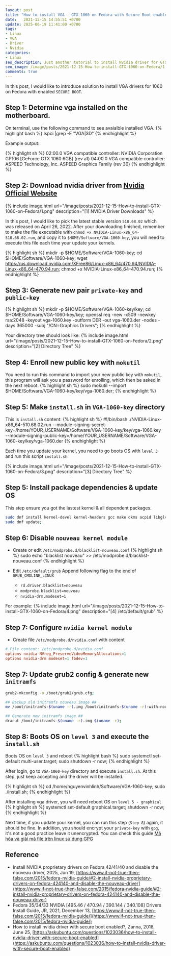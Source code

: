 ```yaml
---
layout: post
title: "How to install VGA - GTX 1060 on Fedora with Secure Boot enabled?"
date:   2021-12-15 14:55:51 +0700
update: 2025-06-19 11:41:00 +0700
tags:
- Linux
- VGA
- Driver
- Nvidia
categories:
- Linux
seo_description: Just another tutorial to install Nvidia driver for GTX 1060 on Fedora 34.
seo_image: /image/posts/2021-12-15-How-to-install-GTX-1060-on-Fedora/1.png
comments: true
---
```


In this post, I would like to introduce solution to install VGA drivers for 1060 on Fedora with enabled `SECURE BOOT`.

## Step 1: Determine vga installed on the motherboard.
On terminal, use the following command to see avaialble installed VGA.
{% highlight bash %}
lspci |grep -E "VGA|3D"
{% endhighlight %}

Example output:

{% highlight sh %}
02:00.0 VGA compatible controller: NVIDIA Corporation GP106 [GeForce GTX 1060 6GB] (rev a1)
04:00.0 VGA compatible controller: ASPEED Technology, Inc. ASPEED Graphics Family (rev 30)
{% endhighlight %}

## Step 2: Download nvidia driver from [Nvidia Official Website](https://www.nvidia.com/Download/Find.aspx?lang=en-us)

{% include image.html url="/image/posts/2021-12-15-How-to-install-GTX-1060-on-Fedora/1.png" description="[1] NVIDIA Driver Downloads" %}

In this post, I would like to pick the latest stable version `510.68.02` which was released on April 26, 2022. After your downloading finished, remember to make the file
executable with `chmod +x NVIDIA-Linux-x86_64-510.68.02.run`, and copy it to `$HOME/Software/VGA-1060-key`, you will need to execute this file each time your update your kernels.

{% highlight sh %}
mkdir -p $HOME/Software/VGA-1060-key;
cd $HOME/Software/VGA-1060-key;
wget https://us.download.nvidia.com/XFree86/Linux-x86_64/470.94/NVIDIA-Linux-x86_64-470.94.run;
chmod +x NVIDIA-Linux-x86_64-470.94.run;
{% endhighlight %}

## Step 3: Generate new pair `private-key` and `public-key`

{% highlight sh %}
mkdir -p $HOME/Software/VGA-1060-key/key;
cd $HOME/Software/VGA-1060-key/key;
openssl req -new -x509 -newkey rsa:2048 -keyout vga-1060.key -outform DER -out vga-1060.der -nodes -days 365000 -subj "/CN=Graphics Drivers";
{% endhighlight %}


Your directory tree should look like:
{% include image.html url="/image/posts/2021-12-15-How-to-install-GTX-1060-on-Fedora/2.png" description="[2] Directory Tree" %}

## Step 4: Enroll new public key with `mokutil`
You need to run this command to import your new public key with `mokutil`, this program will ask you a password for enrolling, which then be asked in the next reboot.
{% highlight sh %}
sudo mokutil --import $HOME/Software/VGA-1060-key/key/vga-1060.der;
{% endhighlight %}

## Step 5: Make `install.sh` in `VGA-1060-key` directory
This is `install.sh` content:
{% highlight sh %}
#!/bin/bash
./NVIDIA-Linux-x86_64-510.68.02.run --module-signing-secret-key=/home/YOUR_USERNAME/Software/VGA-1060-key/key/vga-1060.key \
                                    --module-signing-public-key=/home/YOUR_USERNAME/Software/VGA-1060-key/key/vga-1060.der
{% endhighlight %}

Each time you update your kernel, you need to go boots OS with `level 3` and run this script `install.sh`.

{% include image.html url="/image/posts/2021-12-15-How-to-install-GTX-1060-on-Fedora/3.png" description="[3] Directory Tree" %}

## Step 5: Install package dependencies & update OS
This step ensure you got the lastest kernel & all dependent packages.

```sh
sudo dnf install kernel-devel kernel-headers gcc make dkms acpid libglvnd-glx libglvnd-opengl libglvnd-devel pkgconfig;
sudo dnf update;
```

## Step 6: Disable `nouveau kernel module`
- Create or edit `/etc/modprobe.d/blacklist-nouveau.conf`
{% highlight sh %}
sudo echo "blacklist nouveau" >> /etc/modprobe.d/blacklist-nouveau.conf
{% endhighlight %}

- Edit `/etc/default/grub`
Append following flag to the end of `GRUB_CMDLINE_LINUX`
    - `rd.driver.blacklist=nouveau`
    - `modprobe.blacklist=nouveau`
    - `nvidia-drm.modeset=1`

For example:
{% include image.html url="/image/posts/2021-12-15-How-to-install-GTX-1060-on-Fedora/4.png" description="[4] /etc/default/grub" %}

## Step 7: Configure `nvidia kernel module`
- Create file `/etc/modprobe.d/nvidia.conf` with content

```conf
# File content: /etc/modprobe.d/nvidia.conf
options nvidia NVreg_PreserveVideoMemoryAllocations=1
options nvidia-drm modeset=1 fbdev=1
```

## Step 7: Update grub2 config & generate new `initramfs`
```sh
grub2-mkconfig -o /boot/grub2/grub.cfg;

## Backup old initramfs nouveau image ##
mv /boot/initramfs-$(uname -r).img /boot/initramfs-$(uname -r)-with-nouveau.img;

## Generate new initramfs image ##
dracut /boot/initramfs-$(uname -r).img $(uname -r);
```


## Step 8: Boots OS on `level 3` and execute the `install.sh`
Boots OS on `level 3` and reboot
{% highlight bash %}
sudo systemctl set-default multi-user.target;
sudo shutdown -r now;
{% endhighlight %}

After login, go to `VGA-1060-key` directory and execute `install.sh`. At this step, just keep accepting and the driver will be installed.

{% highlight sh %}
cd /home/nguyenvinhlinh/Software/VGA-1060-key;
sudo ./install.sh;
{% endhighlight %}

After installing vga driver, you will need reboot OS on `level 5 - graphical`
{% highlight sh %}
systemctl set-default graphical.target;
shutdown -r now;
{% endhighlight %}

Next time, if you update your kernel, you can run this step (`Step 8`) again, it should be fine. In addition, you should encrypt your `private-key` with `gpg`,
it's not a good practice leave it unencrypted. You can check this guide [Mã hóa và giải mã file trên linux sử dụng GPG](/linux/2020/05/09/Ma-hoa-giai-ma-file.html)



## Reference
- Install NVIDIA proprietary drivers on Fedora 42/41/40 and disable the nouveau driver, 2025, Jun 19, [https://www.if-not-true-then-false.com/2015/fedora-nvidia-guide/#2-install-nvidia-proprietary-drivers-on-fedora-424140-and-disable-the-nouveau-driver](https://www.if-not-true-then-false.com/2015/fedora-nvidia-guide/#2-install-nvidia-proprietary-drivers-on-fedora-424140-and-disable-the-nouveau-driver)
- Fedora 35/34/33 NVIDIA [495.46 / 470.94 / 390.144 / 340.108] Drivers Install Guide, JR, 2021, December 13, [https://www.if-not-true-then-false.com/2015/fedora-nvidia-guide/](https://www.if-not-true-then-false.com/2015/fedora-nvidia-guide/)
- How to install nvidia driver with secure boot enabled?, Zanna, 2018, June 25, [https://askubuntu.com/questions/1023036/how-to-install-nvidia-driver-with-secure-boot-enabled](https://askubuntu.com/questions/1023036/how-to-install-nvidia-driver-with-secure-boot-enabled)
